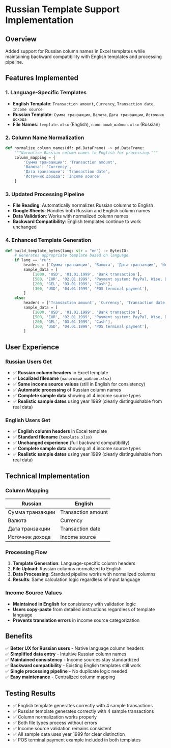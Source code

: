 # Russian Template Support Implementation

## Overview

Added support for Russian column names in Excel templates while maintaining backward compatibility with English templates and processing pipeline.

## Features Implemented

### 1. Language-Specific Templates

- **English Template**: `Transaction amount`, `Currency`, `Transaction date`, `Income source`
- **Russian Template**: `Сумма транзакции`, `Валюта`, `Дата транзакции`, `Источник дохода`
- **File Names**: `template.xlsx` (English), `налоговый_шаблон.xlsx` (Russian)

### 2. Column Name Normalization

```python
def normalize_column_names(df: pd.DataFrame) -> pd.DataFrame:
    """Normalize Russian column names to English for processing."""
    column_mapping = {
        'Сумма транзакции': 'Transaction amount',
        'Валюта': 'Currency', 
        'Дата транзакции': 'Transaction date',
        'Источник дохода': 'Income source'
    }
```

### 3. Updated Processing Pipeline

- **File Reading**: Automatically normalizes Russian columns to English
- **Google Sheets**: Handles both Russian and English column names
- **Data Validation**: Works with normalized column names
- **Backward Compatibility**: English templates continue to work unchanged

### 4. Enhanced Template Generation

```python
def build_template_bytes(lang: str = "en") -> BytesIO:
    # Generates appropriate template based on language
    if lang == "ru":
        headers = ['Сумма транзакции', 'Валюта', 'Дата транзакции', 'Источник дохода']
        sample_data = [
            [1000, 'USD', '01.01.1999', 'Bank transaction'],
            [500, 'EUR', '02.01.1999', 'Payment system: PayPal, Wise, Deel, etc.'],
            [200, 'GEL', '03.01.1999', 'Cash'],
            [300, 'USD', '04.01.1999', 'POS terminal payment'],
        ]
    else:
        headers = ['Transaction amount', 'Currency', 'Transaction date', 'Income source']
        sample_data = [
            [1000, 'USD', '01.01.1999', 'Bank transaction'],
            [500, 'EUR', '02.01.1999', 'Payment system: PayPal, Wise, Deel, etc.'],
            [200, 'GEL', '03.01.1999', 'Cash'],
            [300, 'USD', '04.01.1999', 'POS terminal payment'],
        ]
```

## User Experience

### Russian Users Get

- ✅ **Russian column headers** in Excel template
- ✅ **Localized filename** (`налоговый_шаблон.xlsx`)
- ✅ **Same income source values** (still in English for consistency)
- ✅ **Automatic processing** of Russian column names
- ✅ **Complete sample data** showing all 4 income source types
- ✅ **Realistic sample dates** using year 1999 (clearly distinguishable from real data)

### English Users Get

- ✅ **English column headers** in Excel template
- ✅ **Standard filename** (`template.xlsx`)
- ✅ **Unchanged experience** (full backward compatibility)
- ✅ **Complete sample data** showing all 4 income source types
- ✅ **Realistic sample dates** using year 1999 (clearly distinguishable from real data)

## Technical Implementation

### Column Mapping

| Russian | English |
|---------|---------|
| Сумма транзакции | Transaction amount |
| Валюта | Currency |
| Дата транзакции | Transaction date |
| Источник дохода | Income source |

### Processing Flow

1. **Template Generation**: Language-specific column headers
2. **File Upload**: Russian columns normalized to English
3. **Data Processing**: Standard pipeline works with normalized columns
4. **Results**: Same calculation logic regardless of input language

### Income Source Values

- **Maintained in English** for consistency with validation logic
- **Users copy-paste** from detailed instructions regardless of template language
- **Prevents translation errors** in income source categorization

## Benefits

✅ **Better UX for Russian users** - Native language column headers  
✅ **Simplified data entry** - Intuitive Russian column names  
✅ **Maintained consistency** - Income sources stay standardized  
✅ **Backward compatibility** - Existing English templates still work  
✅ **Single processing pipeline** - No duplicate logic needed  
✅ **Easy maintenance** - Centralized column mapping  

## Testing Results

- ✅ English template generates correctly with 4 sample transactions
- ✅ Russian template generates correctly with 4 sample transactions
- ✅ Column normalization works properly
- ✅ Both file types process without errors
- ✅ Income source validation remains consistent
- ✅ All sample data uses year 1999 for clear distinction
- ✅ POS terminal payment example included in both templates
